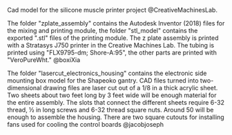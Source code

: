 Cad model for the silicone muscle printer project @CreativeMachinesLab.

The folder "zplate_assembly" contains the Autodesk Inventor (2018) files for the mixing and printing module, the folder "stl_model" contains the exported ".stl" files of the printing module. The z plate assembly is printed with a Stratasys J750 printer in the Creative Machines Lab. The tubing is printed using "FLX9795-dm; Shore-A:95", the other parts are printed with "VeroPureWht." @boxiXia

The folder "lasercut_electronics_housing" contains the electronic side mounting box model for the Shapeoko gantry. CAD files turned into two-dimensional drawing files are laser cut out of a 1/8 in a thick acrylic sheet. Two sheets about two feet long by 3 feet wide will be enough material for the entire assembly. The slots that connect the different sheets require 6-32 thread, ½ in long screws and 6-32 thread square nuts. Around 50 will be enough to assemble the housing. There are two square cutouts for installing fans used for cooling the control boards @jacobjoseph